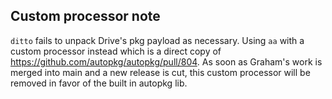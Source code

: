 ## Custom processor note

`ditto` fails to unpack Drive's pkg payload as necessary. Using `aa` with a custom processor instead which is a direct copy of https://github.com/autopkg/autopkg/pull/804. As soon as Graham's work is merged into main and a new release is cut, this custom processor will be removed in favor of the built in autopkg lib.